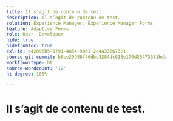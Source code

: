 ```yaml
---
title: Il s’agit de contenu de test.
description: Il s’agit de contenu de test.
solution: Experience Manager, Experience Manager Forms
feature: Adaptive Forms
role: User, Developer
hide: true
hidefromtoc: true
exl-id: a42095b5-1791-4854-90d1-2d4a332673c1
source-git-commit: b6ee29958f46dbd3284dc616e176d28473331bdb
workflow-type: ht
source-wordcount: '12'
ht-degree: 100%

---
```


# Il s’agit de contenu de test.
